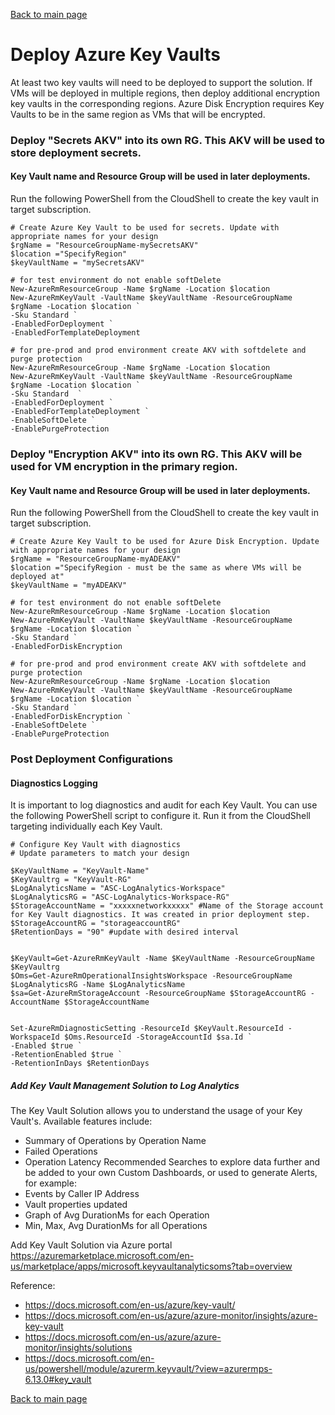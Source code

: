 [Back to main page](DeploymentOutline.md)

# Deploy Azure Key Vaults

At least two key vaults will need to be deployed to support the solution. If VMs will be 
deployed in multiple regions, then deploy additional encryption key vaults in the 
corresponding regions. Azure Disk Encryption requires Key Vaults to be in the same 
region as VMs that will be encrypted.

### Deploy "Secrets AKV" into its own RG. This AKV will be used to store deployment secrets. 
#### Key Vault name and Resource Group will be used in later deployments.
Run the following PowerShell from the CloudShell to create the key vault in target subscription. 

```
# Create Azure Key Vault to be used for secrets. Update with appropriate names for your design
$rgName = "ResourceGroupName-mySecretsAKV"
$location ="SpecifyRegion"
$keyVaultName = "mySecretsAKV"

# for test environment do not enable softDelete
New-AzureRmResourceGroup -Name $rgName -Location $location
New-AzureRmKeyVault -VaultName $keyVaultName -ResourceGroupName $rgName -Location $location `
-Sku Standard `
-EnabledForDeployment `
-EnabledForTemplateDeployment

# for pre-prod and prod environment create AKV with softdelete and purge protection
New-AzureRmResourceGroup -Name $rgName -Location $location
New-AzureRmKeyVault -VaultName $keyVaultName -ResourceGroupName $rgName -Location $location `
-Sku Standard  `
-EnabledForDeployment `
-EnabledForTemplateDeployment `
-EnableSoftDelete `
-EnablePurgeProtection

```



### Deploy "Encryption AKV" into its own RG. This AKV will be used for VM encryption in the primary region.
#### Key Vault name and Resource Group will be used in later deployments. 
Run the following PowerShell from the CloudShell to create the key vault in target subscription.
```
# Create Azure Key Vault to be used for Azure Disk Encryption. Update with appropriate names for your design
$rgName = "ResourceGroupName-myADEAKV"
$location ="SpecifyRegion - must be the same as where VMs will be deployed at"
$keyVaultName = "myADEAKV"

# for test environment do not enable softDelete
New-AzureRmResourceGroup -Name $rgName -Location $location
New-AzureRmKeyVault -VaultName $keyVaultName -ResourceGroupName $rgName -Location $location `
-Sku Standard `
-EnabledForDiskEncryption

# for pre-prod and prod environment create AKV with softdelete and purge protection
New-AzureRmResourceGroup -Name $rgName -Location $location
New-AzureRmKeyVault -VaultName $keyVaultName -ResourceGroupName $rgName -Location $location `
-Sku Standard `
-EnabledForDiskEncryption `
-EnableSoftDelete `
-EnablePurgeProtection
```


### Post Deployment Configurations

#### Diagnostics Logging
It is important to log diagnostics and audit for each Key Vault. 
You can use the following PowerShell script to configure it. 
Run it from the CloudShell targeting individually each Key Vault. 


```<language>
# Configure Key Vault with diagnostics
# Update parameters to match your design

$KeyVaultName = "KeyVault-Name"
$KeyVaultrg = "KeyVault-RG"
$LogAnalyticsName = "ASC-LogAnalytics-Workspace"
$LogAnalyticsRG = "ASC-LogAnalytics-Workspace-RG"
$StorageAccountName = "xxxxxnetworkxxxxx" #Name of the Storage account for Key Vault diagnostics. It was created in prior deployment step. 
$StorageAccountRG = "storageaccountRG"
$RetentionDays = "90" #update with desired interval


$KeyVault=Get-AzureRmKeyVault -Name $KeyVaultName -ResourceGroupName $KeyVaultrg
$Oms=Get-AzureRmOperationalInsightsWorkspace -ResourceGroupName $LogAnalyticsRG -Name $LogAnalyticsName
$sa=Get-AzureRmStorageAccount -ResourceGroupName $StorageAccountRG -AccountName $StorageAccountName


Set-AzureRmDiagnosticSetting -ResourceId $KeyVault.ResourceId -WorkspaceId $Oms.ResourceId -StorageAccountId $sa.Id `
-Enabled $true `
-RetentionEnabled $true `
-RetentionInDays $RetentionDays
```

##### Add Key Vault Management Solution to Log Analytics
The Key Vault Solution allows you to understand the usage of your Key Vault's. Available features include:
- Summary of Operations by Operation Name
- Failed Operations
- Operation Latency
Recommended Searches to explore data further and be added to your own Custom Dashboards, or used to generate Alerts, for example:
- Events by Caller IP Address
- Vault properties updated
- Graph of Avg DurationMs for each Operation
- Min, Max, Avg DurationMs for all Operations

Add Key Vault Solution via Azure portal https://azuremarketplace.microsoft.com/en-us/marketplace/apps/microsoft.keyvaultanalyticsoms?tab=overview 


Reference: 
- https://docs.microsoft.com/en-us/azure/key-vault/
- https://docs.microsoft.com/en-us/azure/azure-monitor/insights/azure-key-vault
- https://docs.microsoft.com/en-us/azure/azure-monitor/insights/solutions
- https://docs.microsoft.com/en-us/powershell/module/azurerm.keyvault/?view=azurermps-6.13.0#key_vault

[Back to main page](DeploymentOutline.md)